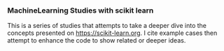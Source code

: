 ### MachineLearning Studies with scikit learn
  This is a series of studies that attempts to take a deeper dive into the concepts presented
  on https://scikit-learn.org.  I cite example cases then attempt to enhance the code
  to show related or deeper ideas.
